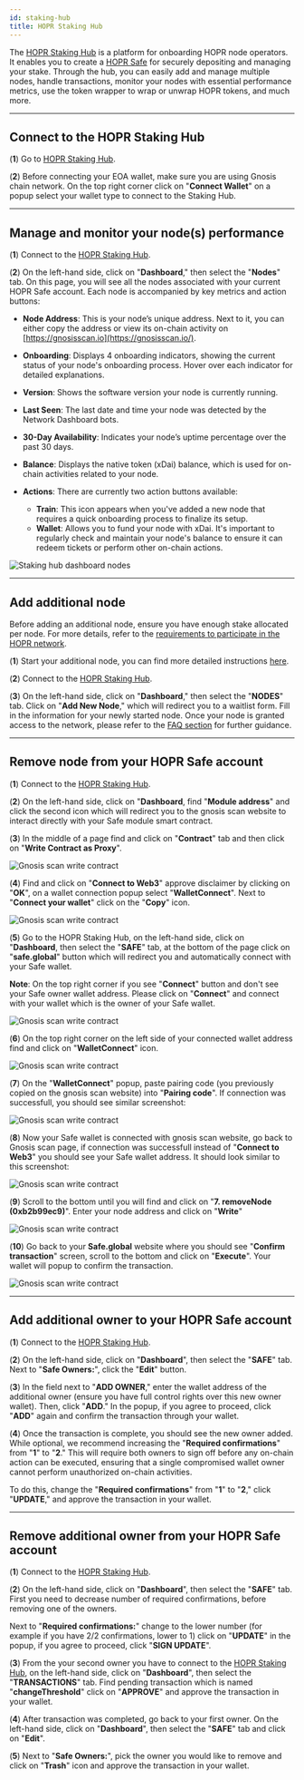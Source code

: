 ```yaml
---
id: staking-hub
title: HOPR Staking Hub
---
```


The [HOPR Staking Hub](https://hub.hoprnet.org) is a platform for onboarding HOPR node operators. It enables you to create a [HOPR Safe](../token/safestaking.md#why-does-hopr-use-safe) for securely depositing and managing your stake. Through the hub, you can easily add and manage multiple nodes, handle transactions, monitor your nodes with essential performance metrics, use the token wrapper to wrap or unwrap HOPR tokens, and much more.

---

## Connect to the HOPR Staking Hub

(**1**) Go to [HOPR Staking Hub](https://hub.hoprnet.org).

(**2**) Before connecting your EOA wallet, make sure you are using Gnosis chain network. On the top right corner click on "**Connect Wallet**" on a popup select your wallet type to connect to the Staking Hub.

---

## Manage and monitor your node(s) performance

(**1**) Connect to the [HOPR Staking Hub](https://hub.hoprnet.org).

(**2**) On the left-hand side, click on "**Dashboard**," then select the "**Nodes**" tab. On this page, you will see all the nodes associated with your current HOPR Safe account. Each node is accompanied by key metrics and action buttons:

- **Node Address**: This is your node’s unique address. Next to it, you can either copy the address or view its on-chain activity on [https://gnosisscan.io](https://gnosisscan.io/).

- **Onboarding**: Displays 4 onboarding indicators, showing the current status of your node's onboarding process. Hover over each indicator for detailed explanations.

- **Version**: Shows the software version your node is currently running.

- **Last Seen**: The last date and time your node was detected by the Network Dashboard bots.

- **30-Day Availability**: Indicates your node’s uptime percentage over the past 30 days.

- **Balance**: Displays the native token (xDai) balance, which is used for on-chain activities related to your node.

- **Actions**: There are currently two action buttons available:
    
    - **Train**: This icon appears when you've added a new node that requires a quick onboarding process to finalize its setup.
    - **Wallet**: Allows you to fund your node with xDai. It's important to regularly check and maintain your node's balance to ensure it can redeem tickets or perform other on-chain actions.

![Staking hub dashboard nodes](/img/node/staking-hub-dashboard-nodes.png)

---

## Add additional node

Before adding an additional node, ensure you have enough stake allocated per node. For more details, refer to the [requirements to participate in the HOPR network](./run-a-node-overview.md#requirements-to-participate-in-the-hopr-network).

(**1**) Start your additional node, you can find more detailed instructions [here](./multiple-nodes.md).

(**2**) Connect to the [HOPR Staking Hub](https://hub.hoprnet.org).

(**3**) On the left-hand side, click on "**Dashboard**," then select the "**NODES**" tab. Click on "**Add New Node**," which will redirect you to a waitlist form. Fill in the information for your newly started node. Once your node is granted access to the network, please refer to the [FAQ section](./frequently-asked-questions.md#waitlist-related-faq) for further guidance.

---

## Remove node from your HOPR Safe account

(**1**) Connect to the [HOPR Staking Hub](https://hub.hoprnet.org).

(**2**) On the left-hand side, click on "**Dashboard**, find "**Module address**" and click the second icon which will redirect you to the gnosis scan website to interact directly with your Safe module smart contract.

(**3**) In the middle of a page find and click on "**Contract**" tab and then click on "**Write Contract as Proxy**".

![Gnosis scan write contract](/img/node/gnosis-scan-write-contract.png)

(**4**) Find and click on "**Connect to Web3**" approve disclaimer by clicking on "**OK**", on a wallet connection popup select "**WalletConnect**". Next to "**Connect your wallet**" click on the "**Copy**" icon.

![Gnosis scan write contract](/img/node/gnosis-scan-WalletConnect.png)

(**5**) Go to the HOPR Staking Hub, on the left-hand side, click on "**Dashboard**, then select the "**SAFE**" tab, at the bottom of the page click on "**safe.global**" button which will redirect you and automatically connect with your Safe wallet.

**Note**: On the top right corner if you see "**Connect**" button and don't see your Safe owner wallet address. Please click on "**Connect**" and connect with your wallet which is the owner of your Safe wallet.

![Gnosis scan write contract](/img/node/safe-global-connected.png)

(**6**) On the top right corner on the left side of your connected wallet address find and click on "**WalletConnect**" icon.

![Gnosis scan write contract](/img/node/safe-global-walletconnect.png)

(**7**) On the "**WalletConnect**" popup, paste pairing code (you previously copied on the gnosis scan website) into "**Pairing code**". If connection was successfull, you should see similar screenshot:

![Gnosis scan write contract](/img/node/safe-global-walletconnect-connected.png)

(**8**) Now your Safe wallet is connected with gnosis scan website, go back to Gnosis scan page, if connection was successfull instead of "**Connect to Web3**" you should see your Safe wallet address. It should look similar to this screenshot:

![Gnosis scan write contract](/img/node/gnosis-scan-safe-connected.png)

(**9**) Scroll to the bottom until you will find and click on "**7. removeNode (0xb2b99ec9)**". Enter your node address and click on "**Write**"

![Gnosis scan write contract](/img/node/gnosis-scan-safe-connected-remove-node.png)

(**10**) Go back to your **Safe.global** website where you should see "**Confirm transaction**" screen, scroll to the bottom and click on "**Execute**". Your wallet will popup to confirm the transaction.

![Gnosis scan write contract](/img/node/safe-wallet-confirm-tx.png)

---

## Add additional owner to your HOPR Safe account

(**1**) Connect to the [HOPR Staking Hub](https://hub.hoprnet.org).

(**2**) On the left-hand side, click on "**Dashboard**", then select the "**SAFE**" tab. Next to "**Safe Owners:**", click the "**Edit**" button.

(**3**) In the field next to "**ADD OWNER**," enter the wallet address of the additional owner (ensure you have full control rights over this new owner wallet). Then, click "**ADD**." In the popup, if you agree to proceed, click "**ADD**" again and confirm the transaction through your wallet.

(**4**) Once the transaction is complete, you should see the new owner added. While optional, we recommend increasing the "**Required confirmations**" from "**1**" to "**2**." This will require both owners to sign off before any on-chain action can be executed, ensuring that a single compromised wallet owner cannot perform unauthorized on-chain activities.

To do this, change the "**Required confirmations**" from "**1**" to "**2**," click "**UPDATE**," and approve the transaction in your wallet.

---

## Remove additional owner from your HOPR Safe account

(**1**) Connect to the [HOPR Staking Hub](https://hub.hoprnet.org).

(**2**) On the left-hand side, click on "**Dashboard**", then select the "**SAFE**" tab. First you need to decrease number of required confirmations, before removing one of the owners. 

Next to "**Required confirmations:**" change to the lower number (for example if you have 2/2 confirmations, lower to 1) click on "**UPDATE**" in the popup, if you agree to proceed, click "**SIGN UPDATE**".

(**3**) From the your second owner you have to connect to the [HOPR Staking Hub](https://hub.hoprnet.org), on the left-hand side, click on "**Dashboard**", then select the "**TRANSACTIONS**" tab. Find pending transaction which is named "**changeThreshold**" click on "**APPROVE**" and approve the transaction in your wallet.

(**4**) After transaction was completed, go back to your first owner. On the left-hand side, click on "**Dashboard**", then select the "**SAFE**" tab and click on "**Edit**".

(**5**) Next to "**Safe Owners:**", pick the owner you would like to remove and click on "**Trash**" icon and approve the transaction in your wallet.